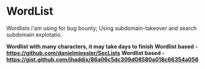 # WordList
Wordlists i'am using for bug bounty; Using subdomain-takeover and search subdomain explotatio.


<b>Wordlist with many characters, it may take days to finish</b>
<b>Wordlist based - https://github.com/danielmiessler/SecLists</b>
<b>Wordlist based - https://gist.github.com/jhaddix/86a06c5dc309d08580a018c66354a056</b>
